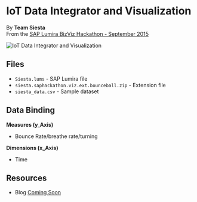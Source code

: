 IoT Data Integrator and Visualization
==============================================
By <strong>Team Siesta</strong><br>
From the [SAP Lumira BizViz Hackathon - September 2015](http://scn.sap.com/community/lumira/blog/2015/09/22/the-lumira-bizviz-hackathon-54-hours-9-breakouts-92-red-bulls--and-lots-of-fun)

![IoT Data Integrator and Visualization](https://github.com/SAP/lumira-extension-viz/blob/master/IoT_Data_Integrator_and_Visualization/siesta.gif)

Files
------------
* `Siesta.lums` - SAP Lumira file
* `siesta.saphackathon.viz.ext.bounceball.zip` - Extension file
* `siesta_data.csv` - Sample dataset

Data Binding
-------------------------------------------
<strong>Measures (y_Axis)</strong>
* Bounce Rate/breathe rate/turning
 
<strong>Dimensions (x_Axis)</strong>
* Time

Resources
---------
* Blog [Coming Soon]()

